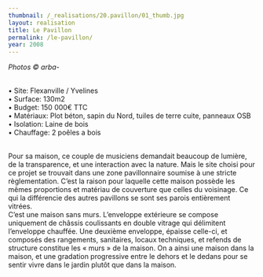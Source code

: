 ```yaml
---
thumbnail: /_realisations/20.pavillon/01_thumb.jpg
layout: realisation
title: Le Pavillon
permalink: /le-pavillon/
year: 2008
---
```


<i>Photos © arba-</i>

<br>&bull; Site: Flexanville / Yvelines
<br>&bull; Surface: 130m2
<br>&bull; Budget: 150 000€ TTC
<br>&bull; Matériaux: Plot béton, sapin du Nord, tuiles de terre cuite, panneaux OSB
<br>&bull; Isolation: Laine de bois
<br>&bull; Chauffage: 2 poêles a bois

<br>Pour sa maison, ce couple de musiciens demandait beaucoup de lumière, de la transparence, et une interaction avec la nature. Mais le site choisi pour ce projet se trouvait dans une zone pavillonnaire soumise à une stricte règlementation. C’est la raison pour laquelle cette maison possède les mêmes proportions et matériau de couverture que celles du voisinage. Ce qui la différencie des autres pavillons se sont ses parois entièrement vitrées.  
C’est une maison sans murs. L’enveloppe extérieure se compose uniquement de châssis coulissants en double vitrage qui délimitent l’enveloppe chauffée. Une deuxième enveloppe, épaisse celle-ci, et composés des rangements, sanitaires, locaux techniques, et refends de structure constitue les « murs » de la maison.
On a ainsi une maison dans la maison, et une gradation progressive entre le dehors et le dedans pour se sentir vivre dans le jardin plutôt que dans la maison.